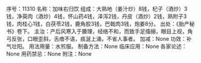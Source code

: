 序号：11310
名称：加味右归饮
组成：大熟地（姜汁炒）8钱，杞子（酒炒）3钱，净萸肉（酒炒）4钱，怀山药4钱，泽泻2钱，丹皮（酒炒）2钱，熟附子3钱，肉桂心1钱，白茯苓2钱，鹿角胶3钱，巴戟肉3钱，炮姜8分。
出处：《胎产秘书》卷下。
主治：产后风寒入于腠理，经络不和，而致手足搐搦，眼目上视，角弓反张，口眼歪斜，舌瘖不语，痰涎上涌，不省人事者。
加减：None
功效：补气壮阳。
用法用量：水煎服。
制备方法：None
临床应用：None
各家论述：None
用药禁忌：None
附注：None
